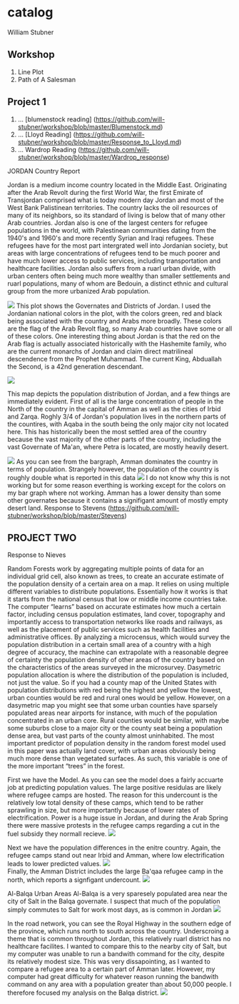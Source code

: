 # catalog

William Stubner

## Workshop

1. Line Plot
2. Path of A Salesman

## Project 1

1. ...
[blumenstock reading] (https://github.com/will-stubner/workshop/blob/master/Blumenstock.md)
2. ...
[Lloyd Reading] (https://github.com/will-stubner/workshop/blob/master/Response_to_Lloyd.md)
3. ...
Wardrop Reading (https://github.com/will-stubner/workshop/blob/master/Wardrop_response)


JORDAN Country Report

Jordan is a medium income country located in the Middle East. Originating after the Arab Revolt during the first World War, the first Emirate of Transjordan comprised what is today modern day Jordan and most of the West Bank Palistinean territories. The country lacks the oil resources of many of its neighbors, so its standard of living is below that of many other Arab countries. Jordan also is one of the largest centers for refugee populations in the world, with Palestinean communities dating from the 1940's and 1960's and more recently Syrian and Iraqi refugees. These refugees have for the most part intergrated well into Jordanian society, but areas with large concentrations of refugees tend to be much poorer and have much lower access to public services, including transportation and healthcare facilities. Jordan also suffers from a ruarl urban divide, with urban centers often being much more wealthy than smaller settlements and ruarl populations, many of whom are Bedouin, a distinct ethnic and cultural group from the more urbanized Arab population.

![](https://github.com/will-stubner/workshop/blob/master/jordanmap.PNG)	
This plot shows the Governates and Districts of Jordan. I used the Jordanian national colors in the plot, with the colors green, red and
black being associated with the country and Arabs more broadly. These colors are the flag of the Arab Revolt flag, so many Arab countries have some or all of these colors. One interesting thing about Jordan is that the red on the Arab flag is actually associated historically with the Hashemite family, who are the current monarchs of Jordan and claim direct matrilineal descendence from the Prophet Muhammad. The current King, Abduallah the Second, is a 42nd generation descendant.

![](https://github.com/will-stubner/workshop/blob/master/jordan_heat_new.PNG)

This map depicts the population distribution of Jordan, and a few things are immediately evident. First of all is the large concentration of people in the North of the country in the capital of Amman as well as the cities of Irbid and Zarqa. Roghly 3/4 of Jordan's population lives in the northern parts of the countires, with Aqaba in the south being the only major city not located here. This has historically been the most settled area of the country because the vast majority of the other parts of the country, including the vast Governate of Ma'an, where Petra is located, are mostly heavily desert.

![](https://github.com/will-stubner/workshop/blob/master/bargraph.png)
As you can see from the bargraph, Amman dominates the country in terms of population. Strangely however, the population of the country is roughly double what is reported in this data
![](https://github.com/will-stubner/workshop/blob/master/otherplot.png)
I do not know why this is not working but for some reason everthing is working except for the colors on my bar graph where not working. Amman has a lower density than some other governates because it contains a signifigant amount of mostly empty desert land.
Response to Stevens
(https://github.com/will-stubner/workshop/blob/master/Stevens)




## PROJECT TWO
Response to Nieves

Random Forests work by aggregating multiple points of data for an individual grid cell, also known as trees, to create an accurate estimate of the population density of a certain area on a map. It relies on using multiple different variables to distribute populations. Essentially how it works is that it starts from the national census that low or middle income countries take. The computer “learns” based on accurate estimates how much a certain factor, including census population estimates, land cover, topography and importantly access to transportation networks like roads and railways, as well as the placement of public services such as health facilities and administrative offices. By analyzing a microcensus, which would survey the population distribution in a certain small area of a country with a high degree of accuracy, the machine can extrapolate with a reasonable degree of certainty the population density of other areas of the country based on the characteristics of the areas surveyed in the microsurvey. Dasymetric population allocation is where the distribution of the population is included, not just the value. So if you had a county map of the United States with population distributions with red being the highest and yellow the lowest, urban counties would be red and rural ones would be yellow. However, on a dasymetric map you might see that some urban counties have sparsely populated areas near airports for instance, with much of the population concentrated in an urban core. Rural counties would be similar, with maybe some suburbs close to a major city or the county seat being a population dense area, but vast parts of the county almost uninhabited. The most important predictor of population density in the random forest model used in this paper was actually land cover, with urban areas obviously being much more dense than vegetated surfaces. As such, this variable is one of the more important “trees” in the forest.


First we have the Model. As you can see the model does a fairly accuarte job at predicting population values. The large positive residulas are likely where refugee camps are hosted. The reason for this undercount is the relatively low total density of these camps, which tend to be rather sprawling in size, but more importantly because of lower rates of electrification. Power is a huge issue in Jordan, and during the Arab Spring there were massive protests in the refugee camps regarding a cut in the fuel subsidy they normall recieve.
![](https://github.com/will-stubner/workshop/blob/master/pop_model.PNG)

Next we have the population differences in the enitre country. Again, the refugee camps stand out near Irbid and Amman, where low electrification leads to lower predicted values.
![](https://github.com/will-stubner/workshop/blob/master/pop_differences.PNG)	
Finally, the Amman District includes the large Ba'qaa refugee camp in the north, which reports a signfigant undercount.
![](https://github.com/will-stubner/workshop/blob/master/AMMAN_POP_zoom.png)	





Al-Balqa Urban Areas
Al-Balqa is a very sparesely populated area near the city of Salt in the Balqa governate. I suspect that much of the population simply commutes to Salt for work most days, as is common in Jordan
![](https://github.com/will-stubner/workshop/blob/master/balqa_defacto.PNG)	



In the road network, you can see the Royal Highway in the southern edge of the province, which runs north to south across the country. Underscroing a theme that is common throughout Jordan, this relatively ruarl district has no healthcare facilites. I wanted to compare this to the nearby city of Salt, but my computer was unable to run a bandwith command for the city, despite its relatively modest size. This was very dissapointing, as I wanted to compare a refugee area to a certain part of Amman later. However, my computer had great difficulty for whatever reason running the bandwith command on any area with a population greater than about 50,000 people. I therefore focused my analysis on the Balqa district.
![](https://github.com/will-stubner/workshop/blob/master/roads.PNG)	
